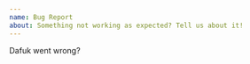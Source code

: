 ```yaml
---
name: Bug Report
about: Something not working as expected? Tell us about it!
---
```


Dafuk went wrong?

